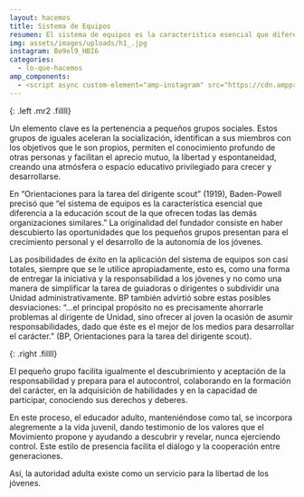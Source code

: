 ```yaml
---
layout: hacemos
title: Sistema de Equipos
resumen: El sistema de equipos es la característica esencial que diferencia a la educación scout de la que ofrecen todas las demás organizaciones similares 
img: assets/images/uploads/h1_.jpg
instagram: Bo9el9_HBI6
categories: 
  - lo-que-hacemos
amp_components: 
  - <script async custom-element="amp-instagram" src="https://cdn.ampproject.org/v0/amp-instagram-0.1.js"></script>
---
```

<amp-img width="225" height="300" layout="fixed" alt="Sistema de Equipos" src="/assets/images/uploads/sistema.jpg"></amp-img>
{: .left .mr2 .fillll}

Un elemento clave es la pertenencia a pequeños grupos sociales. Estos grupos de iguales aceleran la socialización, identifican a sus miembros con los objetivos que le son propios, permiten el conocimiento profundo de otras personas y facilitan el aprecio mutuo, la libertad y espontaneidad, creando una atmósfera o espacio educativo privilegiado para crecer y desarrollarse.

En “Orientaciones para la tarea del dirigente scout” (1919), Baden-Powell precisó que “el sistema de equipos es la característica esencial que diferencia a la educación scout de la que ofrecen todas las demás organizaciones similares.” La originalidad del fundador consiste en haber descubierto las oportunidades que los pequeños grupos presentan para el crecimiento personal y el desarrollo de la autonomía de los jóvenes.

Las posibilidades de éxito en la aplicación del sistema de equipos son casi totales, siempre que se le utilice apropiadamente, esto es, como una forma de entregar la iniciativa y la responsabilidad a los jóvenes y no como una manera de simplificar la tarea de guiadoras o dirigentes o subdividir una Unidad administrativamente. BP también advirtió sobre estas posibles desviaciones: “…el principal propósito no es precisamente ahorrarle problemas al dirigente de Unidad, sino ofrecer al joven la ocasión de asumir responsabilidades, dado que éste es el mejor de los medios para desarrollar el carácter.” (BP, Orientaciones para la tarea del dirigente scout).

<amp-img width="300" height="168" layout="fixed" alt="Ley y Promesa" src="/assets/images/uploads/sistema1.jpg"></amp-img>
{: .right .fillll}

El pequeño grupo facilita igualmente el descubrimiento y aceptación de la responsabilidad y prepara para el autocontrol, colaborando en la formación del carácter, en la adquisición de habilidades y en la capacidad de participar, conociendo sus derechos y deberes.

En este proceso, el educador adulto, manteniéndose como tal, se incorpora alegremente a la vida juvenil, dando testimonio de los valores que el Movimiento propone y ayudando a descubrir y revelar, nunca ejerciendo control. Este estilo de presencia facilita el diálogo y la cooperación entre generaciones.

Así, la autoridad adulta existe como un servicio para la libertad de los jóvenes.